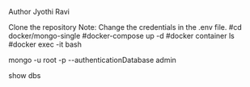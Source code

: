 Author Jyothi Ravi

Clone the repository
Note: Change the credentials in the .env file.
#cd docker/mongo-single
#docker-compose up -d
#docker container ls
#docker exec -it <CONTAINER ID> bash

mongo -u root -p --authenticationDatabase admin

show dbs
